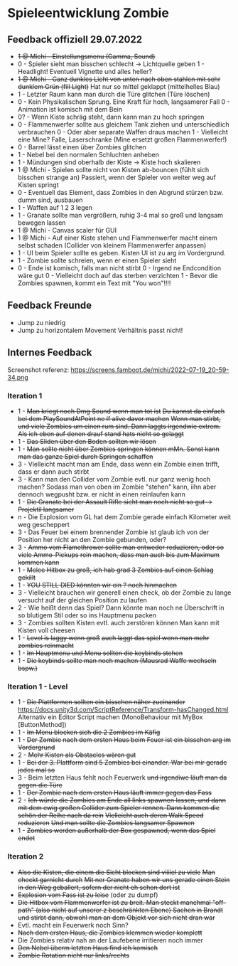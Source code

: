 # Spieleentwicklung Zombie

## Feedback offiziell 29.07.2022

* ~~1 @ Michi - Einstellungsmenu (Gamma, Sound)~~
* 0 - Spieler sieht man bisschen schlecht -> Lichtquelle geben
  1 - Headlight! Eventuell Vignette und alles heller?
* ~~1 @ Michi - Ganz dunkles Licht von unten nach oben stahlen mit sehr dunklem Grün (fill Light)~~
  Hat nur so mittel geklappt (mittelhelles Blau)
* 1 - Letzter Raum kann man durch die Türe glitchen (Türe löschen)
* 0 - Kein Physikalischen Sprung. Eine Kraft für hoch, langsamerer Fall
  0 - Animation ist komisch mit dem Bein
* 0? - Wenn Kiste schräg steht, dann kann man zu hoch springen
* 0 - Flammenwerfer sollte aus gleichem Tank ziehen und unterschiedlich verbrauchen
  0 - Oder aber separate Waffen draus machen
  1 - Vielleicht eine Mine? Falle, Laserschranke (Mine ersetzt großen Flammenwerfer!)
* 0 - Barrel lässt einen über Zombies glitchen
* 1 - Nebel bei den normalen Schluchten anheben
* 1 - Mündungen sind oberhalb der Kiste -> Kiste hoch skalieren
* 1 @ Michi - Spielen sollte nicht von Kisten ab-bouncen (fühlt sich bisschen strange an)
  Passiert, wenn der Spieler von weiter weg auf Kisten springt
* 0 - Eventuell das Element, dass Zombies in den Abgrund stürzen bzw. dumm sind, ausbauen
* 1 - Waffen auf 1 2 3 legen
* 1 - Granate sollte man vergrößern, ruhig 3-4 mal so groß und langsam bewegen lassen
* 1 @ Michi - Canvas scaler für GUI
* 1 @ Michi - Auf einer Kiste stehen und Flammenwerfer macht einem selbst schaden (Collider von kleinem Flammenwerfer anpassen)
* 1 - UI beim Spieler sollte es geben. Kisten UI ist zu arg im Vordergrund.
* 1 - Zombie sollte schreien, wenn er einen Spieler sieht
* 0 - Ende ist komisch, falls man nicht stirbt
  0 - Irgend ne Endcondition wäre gut
  0 - Vielleicht doch auf das sterben verzichten
  1 - Bevor die Zombies spawnen, kommt ein Text mit "You won"!!!!

## Feedback Freunde

* Jump zu niedrig
* Jump zu horizontalem Movement Verhältnis passt nicht!

## Internes Feedback

Screenshot referenz: https://screens.famboot.de/michi/2022-07-19_20-59-34.png

### Iteration 1
* 1 - ~~Man kriegt noch Dmg Sound wenn man tot ist~~
      ~~Du kannst da einfach bei dem PlaySoundAtPoint ne if alive davor machen~~
      ~~Wenn man stirbt, und viele Zombies um einen rum sind. Dann laggts irgendwie extrem. Als ich eben auf denen drauf stand hats nicht so gelaggt~~
* 1 - ~~Das Sliden über den Boden sollten wir lösen~~
* 1 - ~~Man sollte nicht über Zombies springen können mMn. Sonst kann man das ganze Spiel durch Springen schaffen~~
* 3 - Vielleicht macht man am Ende, dass wenn ein Zombie einen trifft, dass er dann auch stirbt
* 3 - Kann man den Collider vom Zombie evtl. nur ganz wenig hoch machen? Sodass man von oben im Zombie "stehen" kann, iihn aber dennoch wegpusht bzw. er nicht in einen reinlaufen kann
* 1 - ~~Die Granate bei der Assault Rifle sieht man noch nicht so gut -> Projektil langsamer~~
* n - Die Explosion vom GL hat dem Zombie gerade einfach Kilometer weit weg gescheppert
* 3 - Das Feuer bei einem brennender Zombie ist glaub ich von der Position her nicht an den Zombie gebunden, oder?
* 3 - ~~Ammo vom Flamethrower sollte man entweder reduzieren, oder so viele Ammo-Pickups rein machen, dass man auch bis zum Maximum kommen kann~~
* 1 - ~~Melee Hitbox zu groß, ich hab grad 3 Zombies auf einen Schlag gekillt~~
* 1 - ~~YOU STILL DIED könnten wir ein ? noch hinmachen~~
* 3 - Vielleicht brauchen wir generell einen check, ob der Zombie zu lange versucht auf der gleichen Position zu laufen
* 2 - Wie heißt denn das Spiel? Dann könnte man noch ne Überschrift in so blutigem Stil oder so ins Hauptmenu packen
* 3 - Zombies sollten Kisten evtl. auch zerstören können
      Man kann mit Kisten voll cheesen
* 1 - ~~Level is laggy wenn groß~~
      ~~auch laggt das spiel wenn man mehr zombies reinmacht~~
* 1 - ~~Im Hauptmenu und Menu sollten die keybinds stehen~~
* 1 - ~~Die keybinds sollte man noch machen (Mausrad Waffe wechseln bspw.)~~

### Iteration 1 - Level
* 1 - ~~Die Plattformen sollten ein bisschen näher zueinander~~
      https://docs.unity3d.com/ScriptReference/Transform-hasChanged.html
      Alternativ ein Editor Script machen (MonoBehaviour mit MyBox \[ButtonMethod\])
* 1 - ~~Im Menu blocken sich die 2 Zombies im Käfig~~
* 1 - ~~Der Zombie nach dem ersten Haus beim Feuer ist ein bisschen arg im Vordergrund~~
* 2 - ~~Mehr Kisten als Obstacles wären gut~~
* 1 - ~~Bei der 3. Plattform sind 5 Zombies bei einander. War bei mir gerade jedes mal so~~
* 3 - Beim letzten Haus fehlt noch Feuerwerk ~~und irgendiwe läuft man da gegen die Türe~~
* 1 - ~~Der Zombie nach dem ersten Haus läuft immer gegen das Fass~~
* 2 - ~~Ich würde die Zombies am Ende all links spawnen lassen, und dann mit dem ewig großen Collider zum Spieler rennen. Dann kommen die schön der Reihe nach da rein~~
      ~~Vielleicht auch deren Walk Speed reduzieren~~
      ~~Und man sollte die Zombies langsamer Spawnen~~
* 1 - ~~Zombies werden außerhalb der Box gespawned, wenn das Spiel endet~~

### Iteration 2
* ~~Also die Kisten, die einem die Sicht blocken sind viiiiel zu viele~~
  ~~Man checkt garnicht durch~~
  ~~Mit ner Granate haben wir uns gerade einen Stein in den Weg geballert, sofern der nicht eh schon dort ist~~
* ~~Explosion vom Fass ist zu leise~~ (oder zu dumpf)
* ~~Die Hitbox vom Flammenwerfer ist zu breit. Man steckt manchmal "off-path" (also nicht auf unserer z beschränkten Ebene) Sachen in Brandt und stirbt dann, obwohl man an dem Objekt vor sich nicht dran war~~
* Evtl. macht ein Feuerwerk noch Sinn?
* ~~Nach dem ersten Haus, die Zombies klemmen wieder komplett~~
* Die Zombies relativ nah an der Laufebene irritieren noch immer
* ~~Den Nebel überm letzten Haus find ich komisch~~
* ~~Zombie Rotation nicht nur links/rechts~~

